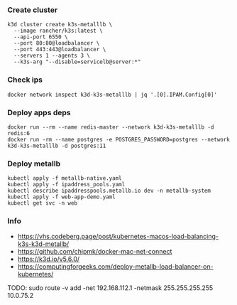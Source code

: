 ### Create cluster

```
k3d cluster create k3s-metalllb \
  --image rancher/k3s:latest \
  --api-port 6550 \
  --port 80:80@loadbalancer \
  --port 443:443@loadbalancer \
  --servers 1 --agents 3 \
  --k3s-arg "--disable=servicelb@server:*"
```

### Check ips

```
docker network inspect k3d-k3s-metalllb | jq '.[0].IPAM.Config[0]'
```

### Deploy apps deps

```
docker run --rm --name redis-master --network k3d-k3s-metalllb -d redis:6
docker run -rm --name postgres -e POSTGRES_PASSWORD=postgres --network k3d-k3s-metalllb -d postgres:11
```

### Deploy metallb

```
kubectl apply -f metallb-native.yaml
kubectl apply -f ipaddress_pools.yaml
kubectl describe ipaddresspools.metallb.io dev -n metallb-system
kubectl apply -f web-app-demo.yaml
kubectl get svc -n web
```

### Info

- https://vhs.codeberg.page/post/kubernetes-macos-load-balancing-k3s-k3d-metallb/
- https://github.com/chipmk/docker-mac-net-connect
- https://k3d.io/v5.6.0/
- https://computingforgeeks.com/deploy-metallb-load-balancer-on-kubernetes/

TODO: sudo route -v add -net 192.168.112.1 -netmask 255.255.255.255 10.0.75.2
